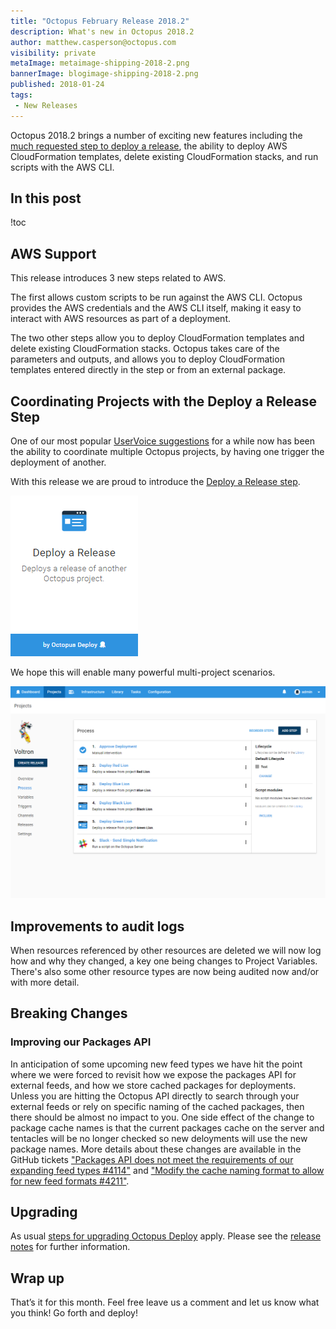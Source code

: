 ```yaml
---
title: "Octopus February Release 2018.2"
description: What's new in Octopus 2018.2
author: matthew.casperson@octopus.com
visibility: private
metaImage: metaimage-shipping-2018-2.png
bannerImage: blogimage-shipping-2018-2.png
published: 2018-01-24
tags:
 - New Releases
---
```


Octopus 2018.2 brings a number of exciting new features including the [much requested step to deploy a release](https://octopusdeploy.uservoice.com/forums/170787-general/suggestions/9811932-allow-project-dependencies-so-deploying-one-proj), the ability to deploy AWS CloudFormation templates, delete existing CloudFormation stacks, and run scripts with the AWS CLI.

## In this post

!toc

## AWS Support

This release introduces 3 new steps related to AWS.

The first allows custom scripts to be run against the AWS CLI. Octopus provides the AWS credentials and the AWS CLI itself, making it easy to interact with AWS resources as part of a deployment.

The two other steps allow you to deploy CloudFormation templates and delete existing CloudFormation stacks. Octopus takes care of the parameters and outputs, and allows you to deploy CloudFormation templates entered directly in the step or from an external package.

## Coordinating Projects with the Deploy a Release Step

One of our most popular [UserVoice suggestions](https://octopusdeploy.uservoice.com/forums/170787-general/suggestions/9811932-allow-project-dependencies-so-deploying-one-proj) for a while now has been the ability to coordinate multiple Octopus projects, by having one trigger the deployment of another. 

With this release we are proud to introduce the [Deploy a Release step](deploy-release-step/deploy-release-step.md).  

![Deploy Release Step Card](deploy-release-step/deploy-release-card.png)   

We hope this will enable many powerful multi-project scenarios. 

![Example Deploy Release Step Project Process](deploy-release-step/voltron-project-process.png "width=500")

## Improvements to audit logs

When resources referenced by other resources are deleted we will now log how and why they changed, a key one being changes to Project Variables. There's also some other resource types are now being audited now and/or with more detail.

## Breaking Changes
### Improving our Packages API
In anticipation of some upcoming new feed types we have hit the point where we were forced to revisit how we expose the packages API for external feeds, and how we store cached packages for deployments.
Unless you are hitting the Octopus API directly to search through your external feeds or rely on specific naming of the cached packages, then there should be almost no impact to you. One side effect of the change to package cache names is that the current packages cache on the server and tentacles will be no longer checked so new deloyments will use the new package names.
More details about these changes are available in the GitHub tickets ["Packages API does not meet the requirements of our expanding feed types #4114"](https://github.com/OctopusDeploy/Issues/issues/4114) and ["Modify the cache naming format to allow for new feed formats #4211"](https://github.com/OctopusDeploy/Issues/issues/4211). 


## Upgrading

As usual [steps for upgrading Octopus Deploy](https://octopus.com/docs/administration/upgrading) apply. Please see the [release notes](https://octopus.com/downloads/compare?to=2018.2.0) for further information.

## Wrap up

That’s it for this month. Feel free leave us a comment and let us know what you think! Go forth and deploy!
